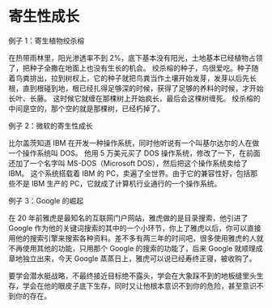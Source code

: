 # 寄生性成长

例子 1：寄生植物绞杀榕

在热带雨林里，阳光渗透率不到 2%，底下基本没有阳光，土地基本已经植物占领了，把种子全撒在地面上也没有生长的机会。
绞杀榕的种子，鸟很爱吃。种子随着鸟粪排出，拉到树杈上，它的种子就把鸟粪当作土壤开始发芽，发芽以后先长根，直到根碰到地，根已经扎得足够深的时候，获得了足够的养料的时候，才开始长叶、长藤。
这时候它就缠在那棵树上开始疯长，最后会这棵树缠死。
绞杀榕的中间是空的，那个空的就是那棵树，已经朽掉了。

例子 2：微软的寄生性成长

比尔盖茨知道 IBM 在开发一种操作系统，同时他听说有一个叫基尔达尔的人在做一个操作系统叫 DOS。
他用 5 万美元买了 DOS 操作系统，修改了一下，在前面还加了一个名字叫 MS-DOS（Microsoft DOS），然后把这个操作系统卖给了 IBM。
这个系统搭载着 IBM 的 PC，卖遍了全世界。由于它的兼容性好，包括那些不是 IBM 生产的 PC，它就成了计算机行业通行的一个操作系统。

例子 3：Google 的崛起

在 20 年前雅虎是最知名的互联网门户网站，雅虎做的是目录搜索，他引进了 Google 作为他的关键词搜索的其中的一个小环节，你上了雅虎以后，你可以直接用他的搜索引擎来搜索各种资料。差不多有两三年的时间吧，很多使用雅虎的人就不再使用其他的功能，只用那个 Google 的搜索的功能了，后来 Google 就顺理成章地独立出来，今天 Google 蒸蒸日上，雅虎可以说已经寿终正寝，被收购了。

要学会潜水艇战略，不最终接近目标绝不露头，学会在大象踩不到的地板缝里头生存，学会在他的眼皮子底下生存，同时又让他根本意识不到你的危险，甚至意识不到你的存在。
